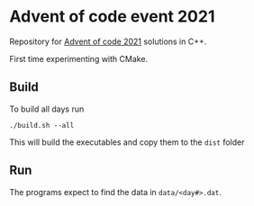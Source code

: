 # Advent of code event 2021

Repository for [Advent of code 2021](https://adventofcode.com/) solutions in C++.

First time experimenting with CMake.

## Build

To build all days run

```
./build.sh --all
```

This will build the executables and copy them to the `dist` folder

## Run

The programs expect to find the data in `data/<day#>.dat`.